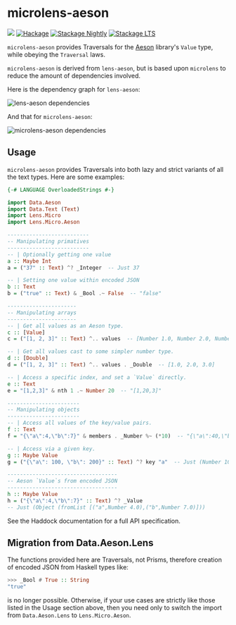 microlens-aeson
===============

![](https://github.com/fosskers/microlens-aeson/workflows/Tests/badge.svg)
[![Hackage](https://img.shields.io/hackage/v/microlens-aeson.svg?style=flat)](https://hackage.haskell.org/package/microlens-aeson)
[![Stackage Nightly](http://stackage.org/package/microlens-aeson/badge/nightly)](http://stackage.org/nightly/package/microlens-aeson)
[![Stackage LTS](http://stackage.org/package/microlens-aeson/badge/lts)](http://stackage.org/lts/package/microlens-aeson)

`microlens-aeson` provides Traversals for the
[Aeson](http://hackage.haskell.org/package/aeson) library's `Value` type,
while obeying the `Traversal` laws.

`microlens-aeson` is derived from `lens-aeson`, but is based upon `microlens`
to reduce the amount of dependencies involved.

Here is the dependency graph for `lens-aeson`:

![lens-aeson dependencies](lens-aeson.png)

And that for `microlens-aeson`:

![microlens-aeson dependencies](microlens-aeson.png)

Usage
-----
`microlens-aeson` provides Traversals into both lazy and strict variants
of all the text types. Here are some examples:

```haskell
{-# LANGUAGE OverloadedStrings #-}

import Data.Aeson
import Data.Text (Text)
import Lens.Micro
import Lens.Micro.Aeson

--------------------------
-- Manipulating primatives
--------------------------
-- | Optionally getting one value
a :: Maybe Int
a = ("37" :: Text) ^? _Integer  -- Just 37

-- | Setting one value within encoded JSON
b :: Text
b = ("true" :: Text) & _Bool .~ False  -- "false"

----------------------
-- Manipulating arrays
----------------------
-- | Get all values as an Aeson type.
c :: [Value]
c = ("[1, 2, 3]" :: Text) ^.. values  -- [Number 1.0, Number 2.0, Number 3.0]

-- | Get all values cast to some simpler number type.
d :: [Double]
d = ("[1, 2, 3]" :: Text) ^.. values . _Double  -- [1.0, 2.0, 3.0]

-- | Access a specific index, and set a `Value` directly.
e :: Text
e = "[1,2,3]" & nth 1 .~ Number 20  -- "[1,20,3]"

-----------------------
-- Manipulating objects
-----------------------
-- | Access all values of the key/value pairs.
f :: Text
f = "{\"a\":4,\"b\":7}" & members . _Number %~ (*10)  -- "{\"a\":40,\"b\":70}"

-- | Access via a given key.
g :: Maybe Value
g = ("{\"a\": 100, \"b\": 200}" :: Text) ^? key "a"  -- Just (Number 100.0)

-----------------------------------
-- Aeson `Value`s from encoded JSON
-----------------------------------
h :: Maybe Value
h = ("{\"a\":4,\"b\":7}" :: Text) ^? _Value
-- Just (Object (fromList [("a",Number 4.0),("b",Number 7.0)]))
```

See the Haddock documentation for a full API specification.

Migration from Data.Aeson.Lens
------------------------------
The functions provided here are Traversals, not Prisms, therefore
creation of encoded JSON from Haskell types like:

```haskell
>>> _Bool # True :: String
"true"
```

is no longer possible. Otherwise, if your use cases are strictly like
those listed in the Usage section above, then you need only to switch
the import from `Data.Aeson.Lens` to `Lens.Micro.Aeson`.
